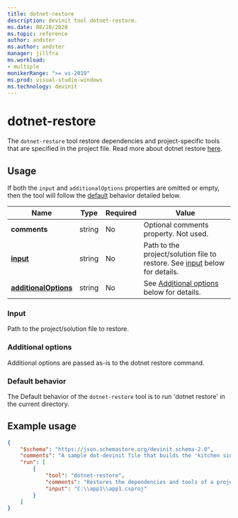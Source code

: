 ```yaml
---
title: dotnet-restore
description: devinit tool dotnet-restore.
ms.date: 08/28/2020
ms.topic: reference
author: andster
ms.author: andster
manager: jillfra
ms.workload:
- multiple
monikerRange: ">= vs-2019"
ms.prod: visual-studio-windows
ms.technology: devinit
---
```

# dotnet-restore

The `dotnet-restore` tool restore dependencies and project-specific tools that are specified in the project file. Read more about dotnet restore [here](https://docs.microsoft.com/dotnet/core/tools/dotnet-restore).

## Usage

If both the `input` and `additionalOptions` properties are omitted or empty, then the tool will follow the [default](#default-behavior) behavior detailed below.

| Name                                             | Type   | Required | Value                                                                                |
|--------------------------------------------------|--------|----------|--------------------------------------------------------------------------------------|
| **comments**                                     | string | No       | Optional comments property. Not used.                                                |
| [**input**](#input)                              | string | No       | Path to the project/solution file to restore. See [input](#input) below for details. |
| [**additionalOptions**](#additional-options)     | string | No       | See [Additional options](#additional-options) below for details.                     |

### Input

Path to the project/solution file to restore.

### Additional options

Additional options are passed as-is to the dotnet restore command.

### Default behavior

The Default behavior of the `dotnet-restore` tool is to run 'dotnet restore' in the current directory.

## Example usage

```json
{
    "$schema": "https://json.schemastore.org/devinit.schema-2.0",
    "comments": "A sample dot-devinit file that builds the 'kitchen sink'",
    "run": [
        {
            "tool": "dotnet-restore",
            "comments": "Restores the dependencies and tools of a project using dotnet core.",
            "input": "C:\\app1\\app1.csproj"
        }
    ]
}
```
